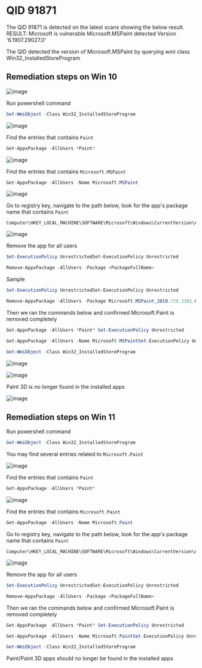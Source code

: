 # QID 91871

The QID 91871 is detected on the latest scans showing the below result.
RESULT: Microsoft is vulnerable Microsoft.MSPaint detected Version '6.1907.29027.0'

The QID detected the version of Microsoft.MSPaint by querying wmi class Win32_InstalledStoreProgram


## Remediation steps on Win 10

![image](https://user-images.githubusercontent.com/96930989/229955007-4a5c912e-243b-488d-b2ff-f7d58d05e34d.png)

Run powershell command
```powershell
Get-WmiObject -Class Win32_InstalledStoreProgram
```

![image](https://user-images.githubusercontent.com/96930989/229954738-38b1b520-0f6a-405f-9b00-fea6f656f153.png)

Find the entries that contains `Paint`
```powershell
Get-AppxPackage -AllUsers *Paint* 
```

![image](https://user-images.githubusercontent.com/96930989/229726325-ffce4140-9ecd-45a1-8bfe-3cb38f2402ec.png)

Find the entries that contains `Microsoft.MSPaint`
```powershell
Get-AppxPackage -AllUsers -Name Microsoft.MSPaint
```
![image](https://user-images.githubusercontent.com/96930989/229954842-9b0c910a-27b5-4ced-be3d-e5e628a3540c.png)

Go to registry key, navigate to the path below, look for the app's package name that contains `Paint`
```
Computer\HKEY_LOCAL_MACHINE\SOFTWARE\Microsoft\Windows\CurrentVersion\Appx\AppxAllUserStore\Applications
```

![image](https://user-images.githubusercontent.com/96930989/229954944-824e661f-8487-491c-9a43-8a91a8163ea7.png)

Remove the app for all users
```powershell
Set-ExecutionPolicy UnrestrictedSet-ExecutionPolicy Unrestricted
```
```powershell
Remove-AppxPackage -AllUsers -Package <PackageFullName>
```

Sample
```powershell
Set-ExecutionPolicy UnrestrictedSet-ExecutionPolicy Unrestricted
```
```powershell
Remove-AppxPackage -AllUsers -Package Microsoft.MSPaint_2019.729.2301.0_neutral_~_8wekyb3d8bbwe
```


Then we ran the commands below and confirmed Microsoft.Paint is removed completely
```powershell
Get-AppxPackage -AllUsers *Paint* Set-ExecutionPolicy Unrestricted
```
```powershell
Get-AppxPackage -AllUsers -Name Microsoft.MSPaintSet-ExecutionPolicy Unrestricted
```
```powershell
Get-WmiObject -Class Win32_InstalledStoreProgram
```

![image](https://user-images.githubusercontent.com/96930989/229955210-3ada3a68-93d3-45f6-ba6c-1280d83835fd.png)

![image](https://user-images.githubusercontent.com/96930989/229955298-93916bb1-2bcb-4d3d-b54e-60b1ac7651e7.png)


Paint 3D is no longer found in the installed apps

![image](https://user-images.githubusercontent.com/96930989/229955323-19d3c955-19d9-464e-9ae3-eb4bbff6bc19.png)


## Remediation steps on Win 11

Run powershell command
```powershell
Get-WmiObject -Class Win32_InstalledStoreProgram
```

You may find several entries related to `Microsoft.Paint`

![image](https://user-images.githubusercontent.com/96930989/229701750-17a5a739-3565-4c7e-9a22-53d2c176ece4.png)


Find the entries that contains `Paint`
```powershell
Get-AppxPackage -AllUsers *Paint* 
```
![image](https://user-images.githubusercontent.com/96930989/229702117-e03634d4-3ba1-4821-b4be-af8f46dfb224.png)


Find the entries that contains `Microsoft.Paint`
```powershell
Get-AppxPackage -AllUsers -Name Microsoft.Paint
```

Go to registry key, navigate to the path below, look for the app's package name that contains `Paint`
```
Computer\HKEY_LOCAL_MACHINE\SOFTWARE\Microsoft\Windows\CurrentVersion\Appx\AppxAllUserStore\Applications
```
![image](https://user-images.githubusercontent.com/96930989/229831718-15218353-b975-45ea-9033-969d6e1e7c18.png)


Remove the app for all users
```powershell
Set-ExecutionPolicy UnrestrictedSet-ExecutionPolicy Unrestricted
```
```powershell
Remove-AppxPackage -AllUsers -Package <PackageFullName>
```

Then we ran the commands below and confirmed Microsoft.Paint is removed completely

```powershell
Get-AppxPackage -AllUsers *Paint* Set-ExecutionPolicy Unrestricted
```
```powershell
Get-AppxPackage -AllUsers -Name Microsoft.PaintSet-ExecutionPolicy Unrestricted
```
```powershell
Get-WmiObject -Class Win32_InstalledStoreProgram
```

Paint/Paint 3D apps should no longer be found in the installed apps
